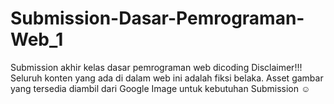 # Submission-Dasar-Pemrograman-Web_1
 Submission akhir kelas dasar pemrograman web dicoding
Disclaimer!!! Seluruh konten yang ada di dalam web ini adalah fiksi belaka. 
Asset gambar yang tersedia diambil dari Google Image untuk kebutuhan Submission ☺